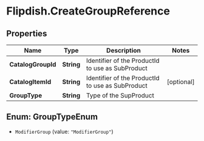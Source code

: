 # Flipdish.CreateGroupReference

## Properties
Name | Type | Description | Notes
------------ | ------------- | ------------- | -------------
**CatalogGroupId** | **String** | Identifier of the ProductId to use as SubProduct | 
**CatalogItemId** | **String** | Identifier of the ProductId to use as SubProduct | [optional] 
**GroupType** | **String** | Type of the SupProduct | 


<a name="GroupTypeEnum"></a>
## Enum: GroupTypeEnum


* `ModifierGroup` (value: `"ModifierGroup"`)




